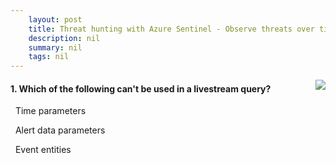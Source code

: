```yaml
---
    layout: post
    title: Threat hunting with Azure Sentinel - Observe threats over time with livestream
    description: nil
    summary: nil
    tags: nil
---
```



 <a target="_blank" href="https://docs.microsoft.com/en-us/learn/modules/hunt-threats-sentinel/5-livestream/"><i class="fas fa-external-link-alt"></i> </a>
 <img align="right" src="https://docs.microsoft.com/en-us/learn/achievements/hunt-threats-sentinel.svg">
####  1. Which of the following can't be used in a livestream query?


<i class='fas fa-check-square' style='color: Dodgerblue;'></i> &nbsp;&nbsp;Time parameters

<i class='far fa-square'></i> &nbsp;&nbsp;Alert data parameters

<i class='far fa-square'></i> &nbsp;&nbsp;Event entities
<br />
<br />
<br />

